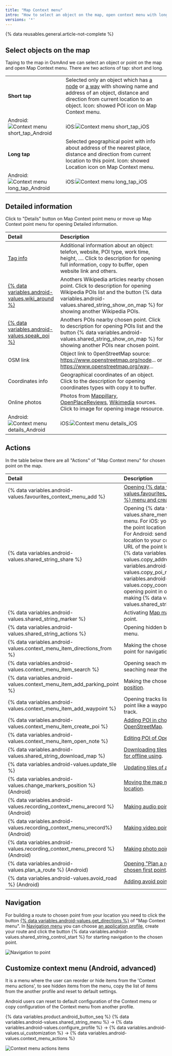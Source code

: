 ```yaml
---
title: "Map Context menu"
intro: "How to select an object on the map, open context menu with long or short tap, get detailed information about point of intereset, navigate from and to the point and perform other actions"
versions: '*'
---
```

{% data reusables.general.article-not-complete %}

## Select objects on the map

Taping to the map in OsmAnd we can select an object or point on the map and open Map Context menu. There are two actions of tap: short and long.

| |  |
|:---------------|:---------------|
|**Short tap**| Selected only an object which has [a node](https://wiki.openstreetmap.org/wiki/Node) or [a way](https://wiki.openstreetmap.org/wiki/Way) with showing name and address of an object, distance and direction from current location to an object. Icon: showed POI icon on Map Context menu. |
|Android:![Context menu short_tap_Android](/assets/images/map/map_context_menu_short_tap_android.png) | iOS:![Context menu short_tap_iOS](/assets/images/map/map_context_menu_short_tap_ios.png)  |
|**Long tap**| Selected geographical point with info about address of the nearest place, distance and direction from current location to this point. Icon: showed Location icon on Map Context menu. |
|Android:![Context menu long_tap_Android](/assets/images/map/map_context_menu_long_tap_android.png) | iOS:![Context menu long_tap_iOS](/assets/images/map/map_context_menu_long_tap_ios.png)  |


## Detailed information

Click to "Details" button on Map Context point menu or move up Map Context point menu for opening Detailed information.

|Detail | Description |
|:---------------|:---------------|
|[Tag info](https://taginfo.openstreetmap.org/)| Additional information about an object: telefon, website, POI type, work time, height, .... Click to description for opening full information, copy to buffer, open website link and others. |
|[{% data variables.android-values.wiki_around %}](/osmand/plugins/wikipedia)| Anothers Wikipedia articles nearby chosen point. Click to description for opening Wikipedia POIs list and the button {% data variables.android-values.shared_string_show_on_map %} for showing another Wikipedia POIs.|
|[{% data variables.android-values.speak_poi %}](https://wiki.openstreetmap.org/wiki/Points_of_interest)| Anothers POIs nearby chosen point. Click to description for opening POIs list and the button {% data variables.android-values.shared_string_show_on_map %} for showing another POIs near chosen point. |
|OSM link| Object link to 0penStreetMap source: https://www.openstreetmap.org/node... or https://www.openstreetmap.org/way... |
|Coordinates info| Geographical coordinates of an object. Click to the description for opening coordinates types with copy it to buffer.|
|Online photos| Photos from [Mappillary](/osmand/plugins/mapillary), [OpenPlaceReviews](/osmand/plugins/openplacereviews), [Wikimedia](https://www.wikimedia.org/) sources. Click to image for opening image resource. |
|Android:![Context menu details_Android](/assets/images/map/map_context_menu_details_android.png) | iOS:![Context menu details_iOS](/assets/images/map/map_context_menu_details_ios.png)  |

## Actions

In the table below there are all "Actions" of "Map Context menu" for chosen point on the map. 

|Detail | Description |
|:---------------|:---------------|
|{% data variables.android-values.favourites_context_menu_add %}| [Opening {% data variables.android-values.favourites_context_menu_add %} menu and creating new favorite](/osmand/personal/favourites).  |
|{% data variables.android-values.shared_string_share %}| Opening {% data variables.android-values.share_menu_location %} menu. For iOS: you can send URL of the point location to your contacts. For Android: sendig URL of the point location to your contacts, coping URL of the point location in buffer, {% data variables.android-values.copy_address %}, {% data variables.android-values.copy_poi_name %}, {% data variables.android-values.copy_coordinates %}, opening point in others applications, making {% data variables.android-values.shared_string_qr_code %}. |
|{% data variables.android-values.shared_string_marker %}| Activating [Map marker](/osmand/personal/markers) in chosen point. |
|{% data variables.android-values.shared_string_actions %}| Opening hidden buttons of actions menu. |
|{% data variables.android-values.context_menu_item_directions_from %}| Making the chosen point like Start point for navigation. |
|{% data variables.android-values.context_menu_item_search %}| Opening seach menu and start seaching near the chosen point.|
|{% data variables.android-values.context_menu_item_add_parking_point %}| Making the chosen point like [Parking position](/osmand/plugins/parking). |
|{% data variables.android-values.context_menu_item_add_waypoint %}| Opening tracks list for making the point like a waypoint for the chosen track.|
|{% data variables.android-values.context_menu_item_create_poi %}| [Adding POI in chosen place on OpenStreetMap](/osmand/plugins/osm-editing).|
|{% data variables.android-values.context_menu_item_open_note %}| [Editing POI of OpenStreetMap data](/osmand/plugins/osm-editing).|
|{% data variables.android-values.shared_string_download_map %}| [Downloading tiles of a raster map for offline using](/osmand/map/raster-maps#download--update-tiles).|
|{% data variables.android-values.update_tile %}| [Updating tiles of a raster map ](/osmand/map/raster-maps#download--update-tiles).|
|{% data variables.android-values.change_markers_position %} (Android)| [Moving the map marker to new location](/osmand/personal/markers).|
|{% data variables.android-values.recording_context_menu_arecord %} (Android)| [Making audio point on the map](/osmand/map/point-layers-on-map#audio--video-notes-on-the-map).|
|{% data variables.android-values.recording_context_menu_vrecord%} (Android)| [Making video point on the map](/osmand/map/point-layers-on-map#audio--video-notes-on-the-map).|
|{% data variables.android-values.recording_context_menu_precord %} (Android)| [Making photo point on the map](/osmand/map/point-layers-on-map#audio--video-notes-on-the-map).|
|{% data variables.android-values.plan_a_route %} (Android)| [Opening "Plan a route" tool with chosen first point](/osmand/plan-route/create-route).|
|{% data variables.android-values.avoid_road %} (Android)| [Adding avoid point for navigation](/osmand/navigation/route-navigation).|


## Navigation 

For building a route to chosen point from your location you need to click the button [{% data variables.android-values.get_directions %}](/osmand/navigation/route-navigation) of "Map Context menu". In [Navigation menu](/osmand/navigation/route-navigation) you can choose [an application profile](/osmand/navigation), create your route and click the button {% data variables.android-values.shared_string_control_start %} for starting navigation to the chosen point.

![Navigation to point](/assets/images/map/navigation_to_poi.png)


## Customize context menu (Android, advanced)

It is a menu where the user can reorder or hide items from the 'Context menu actions', to see hidden items from the menu, copy the list of items from the another profile and reset to default settings. 

Android users can reset to default configuration of the Context menu or copy configuration of the Context menu from another profile.

{% data variables.product.android_button_seq %} {% data variables.android-values.shared_string_menu %} → {% data variables.android-values.configure_profile %} → {% data variables.android-values.ui_customization %} → {% data variables.android-values.context_menu_actions %}

![Context menu actions items ](/assets/images/map/customize_actions_menu.png)

 
